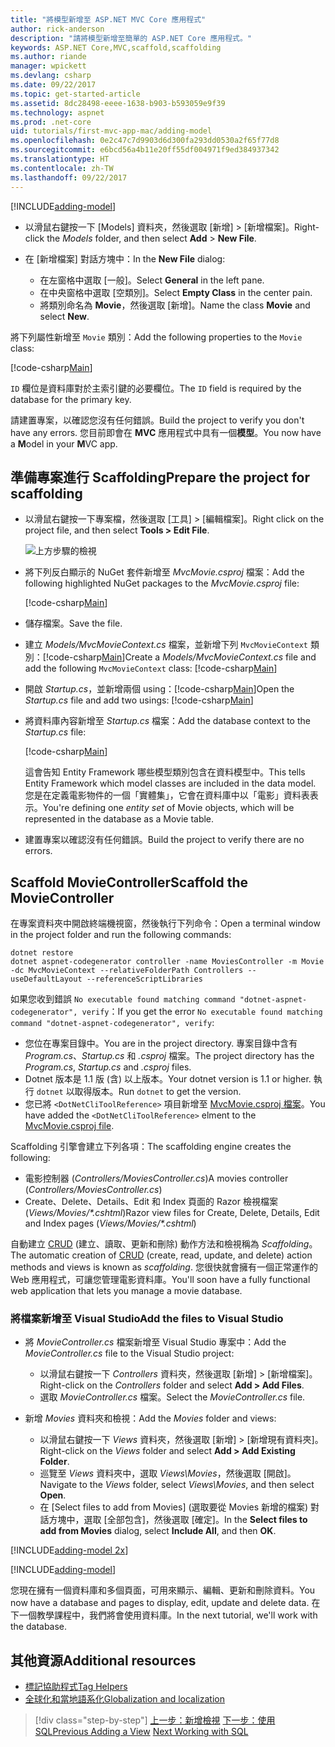 ```yaml
---
title: "將模型新增至 ASP.NET MVC Core 應用程式"
author: rick-anderson
description: "請將模型新增至簡單的 ASP.NET Core 應用程式。"
keywords: ASP.NET Core,MVC,scaffold,scaffolding
ms.author: riande
manager: wpickett
ms.devlang: csharp
ms.date: 09/22/2017
ms.topic: get-started-article
ms.assetid: 8dc28498-eeee-1638-b903-b593059e9f39
ms.technology: aspnet
ms.prod: .net-core
uid: tutorials/first-mvc-app-mac/adding-model
ms.openlocfilehash: 0e2c47c7d9903d6d300fa293dd0530a2f65f77d8
ms.sourcegitcommit: e6bcd56a4b11e20ff55df004971f9ed384937342
ms.translationtype: HT
ms.contentlocale: zh-TW
ms.lasthandoff: 09/22/2017
---
```

[!INCLUDE[adding-model](../../includes/mvc-intro/adding-model1.md)]

* <span data-ttu-id="64b9c-104">以滑鼠右鍵按一下 [Models] 資料夾，然後選取 [新增] > [新增檔案]。</span><span class="sxs-lookup"><span data-stu-id="64b9c-104">Right-click the *Models* folder, and then select **Add** > **New File**.</span></span> 
* <span data-ttu-id="64b9c-105">在 [新增檔案] 對話方塊中：</span><span class="sxs-lookup"><span data-stu-id="64b9c-105">In the **New File** dialog:</span></span>

  * <span data-ttu-id="64b9c-106">在左窗格中選取 [一般]。</span><span class="sxs-lookup"><span data-stu-id="64b9c-106">Select **General** in the left pane.</span></span>
  * <span data-ttu-id="64b9c-107">在中央窗格中選取 [空類別]。</span><span class="sxs-lookup"><span data-stu-id="64b9c-107">Select **Empty Class** in the center pain.</span></span>
  * <span data-ttu-id="64b9c-108">將類別命名為 **Movie**，然後選取 [新增]。</span><span class="sxs-lookup"><span data-stu-id="64b9c-108">Name the class **Movie** and select **New**.</span></span>

<span data-ttu-id="64b9c-109">將下列屬性新增至 `Movie` 類別：</span><span class="sxs-lookup"><span data-stu-id="64b9c-109">Add the following properties to the `Movie` class:</span></span>

[!code-csharp[Main](../../tutorials/first-mvc-app/start-mvc/sample/MvcMovie/Models/MovieNoEF.cs?name=snippet_1)]

<span data-ttu-id="64b9c-110">`ID` 欄位是資料庫對於主索引鍵的必要欄位。</span><span class="sxs-lookup"><span data-stu-id="64b9c-110">The `ID` field is required by the database for the primary key.</span></span>

<span data-ttu-id="64b9c-111">請建置專案，以確認您沒有任何錯誤。</span><span class="sxs-lookup"><span data-stu-id="64b9c-111">Build the project to verify you don't have any errors.</span></span> <span data-ttu-id="64b9c-112">您目前即會在 **MVC** 應用程式中具有一個**模型**。</span><span class="sxs-lookup"><span data-stu-id="64b9c-112">You now have a **M**odel in your **M**VC app.</span></span>

## <a name="prepare-the-project-for-scaffolding"></a><span data-ttu-id="64b9c-113">準備專案進行 Scaffolding</span><span class="sxs-lookup"><span data-stu-id="64b9c-113">Prepare the project for scaffolding</span></span>

- <span data-ttu-id="64b9c-114">以滑鼠右鍵按一下專案檔，然後選取 [工具] > [編輯檔案]。</span><span class="sxs-lookup"><span data-stu-id="64b9c-114">Right click on the project file, and then select **Tools > Edit File**.</span></span>

  ![上方步驟的檢視](adding-model/_static/1.png)

- <span data-ttu-id="64b9c-116">將下列反白顯示的 NuGet 套件新增至 *MvcMovie.csproj* 檔案：</span><span class="sxs-lookup"><span data-stu-id="64b9c-116">Add the following highlighted NuGet packages to the *MvcMovie.csproj* file:</span></span>
             
  [!code-csharp[Main](../first-mvc-app-xplat/start-mvc/sample/MvcMovie/MvcMovie.csproj?highlight=7,10)]

- <span data-ttu-id="64b9c-117">儲存檔案。</span><span class="sxs-lookup"><span data-stu-id="64b9c-117">Save the file.</span></span>

- <span data-ttu-id="64b9c-118">建立 *Models/MvcMovieContext.cs* 檔案，並新增下列 `MvcMovieContext` 類別：[!code-csharp[Main](../../tutorials/first-mvc-app-xplat/start-mvc/sample/MvcMovie/Models/MvcMovieContext.cs)]</span><span class="sxs-lookup"><span data-stu-id="64b9c-118">Create a *Models/MvcMovieContext.cs* file and add the following `MvcMovieContext` class:  [!code-csharp[Main](../../tutorials/first-mvc-app-xplat/start-mvc/sample/MvcMovie/Models/MvcMovieContext.cs)]</span></span>
   
- <span data-ttu-id="64b9c-119">開啟 *Startup.cs*，並新增兩個 using：[!code-csharp[Main](../../tutorials/first-mvc-app-xplat/start-mvc/sample/MvcMovie/Startup.cs?name=snippet1&highlight=1,2)]</span><span class="sxs-lookup"><span data-stu-id="64b9c-119">Open the *Startup.cs* file and add two usings:  [!code-csharp[Main](../../tutorials/first-mvc-app-xplat/start-mvc/sample/MvcMovie/Startup.cs?name=snippet1&highlight=1,2)]</span></span>

- <span data-ttu-id="64b9c-120">將資料庫內容新增至 *Startup.cs* 檔案：</span><span class="sxs-lookup"><span data-stu-id="64b9c-120">Add the database context to the *Startup.cs* file:</span></span>

   [!code-csharp[Main](../../tutorials/first-mvc-app-xplat/start-mvc/sample/MvcMovie/Startup.cs?name=snippet2&highlight=6-7)]

  <span data-ttu-id="64b9c-121">這會告知 Entity Framework 哪些模型類別包含在資料模型中。</span><span class="sxs-lookup"><span data-stu-id="64b9c-121">This tells Entity Framework which model classes are included in the data model.</span></span> <span data-ttu-id="64b9c-122">您是在定義電影物件的一個「實體集」，它會在資料庫中以「電影」資料表表示。</span><span class="sxs-lookup"><span data-stu-id="64b9c-122">You're defining one *entity set* of Movie objects, which will be represented in the database as a Movie table.</span></span>

- <span data-ttu-id="64b9c-123">建置專案以確認沒有任何錯誤。</span><span class="sxs-lookup"><span data-stu-id="64b9c-123">Build the project to verify there are no errors.</span></span>

## <a name="scaffold-the-moviecontroller"></a><span data-ttu-id="64b9c-124">Scaffold MovieController</span><span class="sxs-lookup"><span data-stu-id="64b9c-124">Scaffold the MovieController</span></span>

<span data-ttu-id="64b9c-125">在專案資料夾中開啟終端機視窗，然後執行下列命令：</span><span class="sxs-lookup"><span data-stu-id="64b9c-125">Open a terminal window in the project folder and run the following commands:</span></span>

```
dotnet restore
dotnet aspnet-codegenerator controller -name MoviesController -m Movie -dc MvcMovieContext --relativeFolderPath Controllers --useDefaultLayout --referenceScriptLibraries 
```
<span data-ttu-id="64b9c-126">如果您收到錯誤 `No executable found matching command "dotnet-aspnet-codegenerator", verify`：</span><span class="sxs-lookup"><span data-stu-id="64b9c-126">If you get the error `No executable found matching command "dotnet-aspnet-codegenerator", verify`:</span></span>

 * <span data-ttu-id="64b9c-127">您位在專案目錄中。</span><span class="sxs-lookup"><span data-stu-id="64b9c-127">You are in the project directory.</span></span> <span data-ttu-id="64b9c-128">專案目錄中含有 *Program.cs*、*Startup.cs* 和 *.csproj* 檔案。</span><span class="sxs-lookup"><span data-stu-id="64b9c-128">The project directory has the *Program.cs*, *Startup.cs* and *.csproj* files.</span></span>
 * <span data-ttu-id="64b9c-129">Dotnet 版本是 1.1 版 (含) 以上版本。</span><span class="sxs-lookup"><span data-stu-id="64b9c-129">Your dotnet version is 1.1 or higher.</span></span> <span data-ttu-id="64b9c-130">執行 `dotnet` 以取得版本。</span><span class="sxs-lookup"><span data-stu-id="64b9c-130">Run `dotnet` to get the version.</span></span>
 * <span data-ttu-id="64b9c-131">您已將 `<DotNetCliToolReference>` 項目新增至 [MvcMovie.csproj 檔案](#prepare-the-project-for-scaffolding)。</span><span class="sxs-lookup"><span data-stu-id="64b9c-131">You have added the `<DotNetCliToolReference>` elment to the [MvcMovie.csproj file](#prepare-the-project-for-scaffolding).</span></span>
 
<!--
> [!NOTE]
> If you get an error when the scaffolding command runs, see [issue 444 in the scaffolding repository](https://github.com/aspnet/scaffolding/issues/444) for a workaround.
-->

<span data-ttu-id="64b9c-132">Scaffolding 引擎會建立下列各項：</span><span class="sxs-lookup"><span data-stu-id="64b9c-132">The scaffolding engine creates the following:</span></span>

* <span data-ttu-id="64b9c-133">電影控制器 (*Controllers/MoviesController.cs*)</span><span class="sxs-lookup"><span data-stu-id="64b9c-133">A movies controller (*Controllers/MoviesController.cs*)</span></span>
* <span data-ttu-id="64b9c-134">Create、Delete、Details、Edit 和 Index 頁面的 Razor 檢視檔案 (*Views/Movies/\*.cshtml*)</span><span class="sxs-lookup"><span data-stu-id="64b9c-134">Razor view files for Create, Delete, Details, Edit and Index pages (*Views/Movies/\*.cshtml*)</span></span>

<span data-ttu-id="64b9c-135">自動建立 [CRUD](https://wikipedia.org/wiki/Create,_read,_update_and_delete) (建立、讀取、更新和刪除) 動作方法和檢視稱為 *Scaffolding*。</span><span class="sxs-lookup"><span data-stu-id="64b9c-135">The automatic creation of [CRUD](https://wikipedia.org/wiki/Create,_read,_update_and_delete) (create, read, update, and delete) action methods and views is known as *scaffolding*.</span></span> <span data-ttu-id="64b9c-136">您很快就會擁有一個正常運作的 Web 應用程式，可讓您管理電影資料庫。</span><span class="sxs-lookup"><span data-stu-id="64b9c-136">You'll soon have a fully functional web application that lets you manage a movie database.</span></span>

### <a name="add-the-files-to-visual-studio"></a><span data-ttu-id="64b9c-137">將檔案新增至 Visual Studio</span><span class="sxs-lookup"><span data-stu-id="64b9c-137">Add the files to Visual Studio</span></span>

* <span data-ttu-id="64b9c-138">將 *MovieController.cs* 檔案新增至 Visual Studio 專案中：</span><span class="sxs-lookup"><span data-stu-id="64b9c-138">Add the *MovieController.cs* file to the Visual Studio project:</span></span>

  * <span data-ttu-id="64b9c-139">以滑鼠右鍵按一下 *Controllers* 資料夾，然後選取 [新增] > [新增檔案]。</span><span class="sxs-lookup"><span data-stu-id="64b9c-139">Right-click on the *Controllers* folder and select **Add > Add Files**.</span></span>
  * <span data-ttu-id="64b9c-140">選取 *MovieController.cs* 檔案。</span><span class="sxs-lookup"><span data-stu-id="64b9c-140">Select the *MovieController.cs* file.</span></span>

* <span data-ttu-id="64b9c-141">新增 *Movies* 資料夾和檢視：</span><span class="sxs-lookup"><span data-stu-id="64b9c-141">Add the *Movies* folder and views:</span></span>

  * <span data-ttu-id="64b9c-142">以滑鼠右鍵按一下 *Views* 資料夾，然後選取 [新增] > [新增現有資料夾]。</span><span class="sxs-lookup"><span data-stu-id="64b9c-142">Right-click on the *Views* folder and select **Add > Add Existing Folder**.</span></span>
  * <span data-ttu-id="64b9c-143">巡覽至 *Views* 資料夾中，選取 *Views\Movies*，然後選取 [開啟]。</span><span class="sxs-lookup"><span data-stu-id="64b9c-143">Navigate to the *Views* folder, select *Views\Movies*, and then select **Open**.</span></span>
  * <span data-ttu-id="64b9c-144">在 [Select files to add from Movies] (選取要從 Movies 新增的檔案) 對話方塊中，選取 [全部包含]，然後選取 [確定]。</span><span class="sxs-lookup"><span data-stu-id="64b9c-144">In the **Select files to add from Movies** dialog, select **Include All**, and then **OK**.</span></span>

[!INCLUDE[adding-model 2x](../../includes/mvc-intro/adding-model2xp.md)]

[!INCLUDE[adding-model](../../includes/mvc-intro/adding-model3.md)]

<span data-ttu-id="64b9c-145">您現在擁有一個資料庫和多個頁面，可用來顯示、編輯、更新和刪除資料。</span><span class="sxs-lookup"><span data-stu-id="64b9c-145">You now have a database and pages to display, edit, update and delete data.</span></span> <span data-ttu-id="64b9c-146">在下一個教學課程中，我們將會使用資料庫。</span><span class="sxs-lookup"><span data-stu-id="64b9c-146">In the next tutorial, we'll work with the database.</span></span>

## <a name="additional-resources"></a><span data-ttu-id="64b9c-147">其他資源</span><span class="sxs-lookup"><span data-stu-id="64b9c-147">Additional resources</span></span>

* [<span data-ttu-id="64b9c-148">標記協助程式</span><span class="sxs-lookup"><span data-stu-id="64b9c-148">Tag Helpers</span></span>](xref:mvc/views/tag-helpers/intro)
* [<span data-ttu-id="64b9c-149">全球化和當地語系化</span><span class="sxs-lookup"><span data-stu-id="64b9c-149">Globalization and localization</span></span>](xref:fundamentals/localization)

>[!div class="step-by-step"]
<span data-ttu-id="64b9c-150">[上一步：新增檢視](adding-view.md)
[下一步：使用 SQL](working-with-sql.md)</span><span class="sxs-lookup"><span data-stu-id="64b9c-150">[Previous Adding a View](adding-view.md)
[Next Working with SQL](working-with-sql.md)</span></span>  
